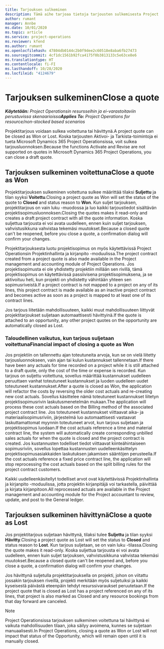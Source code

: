 ```yaml
---
title: Tarjouksen sulkeminen
description: Tämä aihe tarjoaa tietoja tarjousten sulkemisesta Project Operationsissa.
author: rumant
manager: Annbe
ms.date: 10/01/2020
ms.topic: article
ms.service: project-operations
ms.reviewer: kfend
ms.author: rumant
ms.openlocfilehash: 47804db0144c2b0f9dee2c60518e8aba6fb27473
ms.sourcegitcommit: 4cf1dc1561b92fca4175f0b3813133c5e63ce8e6
ms.translationtype: HT
ms.contentlocale: fi-FI
ms.lasthandoff: 10/28/2020
ms.locfileid: "4124679"
---
```

# <a name="close-a-quote"></a><span data-ttu-id="eb881-103">Tarjouksen sulkeminen</span><span class="sxs-lookup"><span data-stu-id="eb881-103">Close a quote</span></span>

<span data-ttu-id="eb881-104">_**Käytetään:** Project Operationsin resursseihin ja ei-varastoitaviin perustuvissa skenaarioissa_</span><span class="sxs-lookup"><span data-stu-id="eb881-104">_**Applies To:** Project Operations for resource/non-stocked based scenarios_</span></span>

<span data-ttu-id="eb881-105">Projektitarjous voidaan sulkea voitettuna tai hävittynä.</span><span class="sxs-lookup"><span data-stu-id="eb881-105">A project quote can be closed as Won or Lost.</span></span> <span data-ttu-id="eb881-106">Koska tarjousten Aktivoi- ja Tarkista-toimintoja ei tueta Microsoft Dynamics 365 Project Operationsissa, voit sulkea tarjousluonnoksen.</span><span class="sxs-lookup"><span data-stu-id="eb881-106">Because the functions Activate and Revise are not supported on quotes in Microsoft Dynamics 365 Project Operations, you can close a draft quote.</span></span>

## <a name="close-a-quote-as-won"></a><span data-ttu-id="eb881-107">Tarjouksen sulkeminen voitettuna</span><span class="sxs-lookup"><span data-stu-id="eb881-107">Close a quote as Won</span></span>

<span data-ttu-id="eb881-108">Projektitarjouksen sulkeminen voitettuna sulkee määrittää tilaksi **Suljettu** ja tilan syyksi **Voitettu**.</span><span class="sxs-lookup"><span data-stu-id="eb881-108">Closing a project quote as Won will set the status of the quote to **Closed** and status reason to **Won**.</span></span> <span data-ttu-id="eb881-109">Kun suljet tarjouksen, projektitarjous on vain luku -muodossa ja luo kaikki tarjoustiedot sisältävän projektisopimusluonnoksen.</span><span class="sxs-lookup"><span data-stu-id="eb881-109">Closing the quotes makes it read-only and creates a draft project contract with all the quote information.</span></span> <span data-ttu-id="eb881-110">Koska suljettua tarjousta ei voi avata uudelleen, ennen kuin suljet tarjouksen, vahvistusikkuna vahvistaa tekemäsi muutokset.</span><span class="sxs-lookup"><span data-stu-id="eb881-110">Because a closed quote can't be reopened, before you close a quote, a confirmation dialog will confirm your changes.</span></span>

<span data-ttu-id="eb881-111">Projektitarjouksesta luotu projektisopimus on myös käytettävissä Project Operationsin Projektinhallinta ja kirjanpito -moduulissa.</span><span class="sxs-lookup"><span data-stu-id="eb881-111">The project contract created from a project quote is also made available in the Project management and accounting module of Project Operations.</span></span> <span data-ttu-id="eb881-112">Jos projektisopimusta ei ole yhdistetty projektiin millään sen rivillä, tämä projektisopimus on käytettävissä passiivisena projektisopimuksena, ja se aktivoituu heti, kun projekti on yhdistetty vähintään yhteen sen sopimusriveistä.</span><span class="sxs-lookup"><span data-stu-id="eb881-112">If a project contract is not mapped to a project on any of its lines, this project contract is made available as an inactive project contract and becomes active as soon as a project is mapped to at least one of its contract lines.</span></span>

<span data-ttu-id="eb881-113">Jos tarjous liitetään mahdollisuuteen, kaikki muut mahdollisuuteen liittyvät projektitarjoukset suljetaan automaattisesti hävittyinä.</span><span class="sxs-lookup"><span data-stu-id="eb881-113">If the quote is attached to an opportunity, any other project quotes on the opportunity are automatically closed as Lost.</span></span>

### <a name="financial-impact-of-closing-a-quote-as-won"></a><span data-ttu-id="eb881-114">Taloudellinen vaikutus, kun tarjous suljetaan voitettuna</span><span class="sxs-lookup"><span data-stu-id="eb881-114">Financial impact of closing a quote as Won</span></span>

<span data-ttu-id="eb881-115">Jos projektiin on tallennettu ajan toteutuneita arvoja, kun se on vielä liitetty tarjousluonnokseen, vain ajan tai kulun kustannukset tallennetaan.</span><span class="sxs-lookup"><span data-stu-id="eb881-115">If there have been any actuals for time recorded on a project while it is still attached to a draft quote, only the cost of the time or expense is recorded.</span></span> <span data-ttu-id="eb881-116">Kun tarjous on suljettu voitettuna, sovellus määrittää kustannukset uudelleen peruuttaen vanhat toteutuneet kustannukset ja luoden uudelleen uudet toteutuneet kustannukset.</span><span class="sxs-lookup"><span data-stu-id="eb881-116">After a quote is closed as Won, the application will refactor the costs by reversing the older cost actuals and re-creating new cost actuals.</span></span> <span data-ttu-id="eb881-117">Sovellus käsittelee nämä toteutuneet kustannukset liitetyn projektisopimusrivin laskutusmenetelmän mukaan.</span><span class="sxs-lookup"><span data-stu-id="eb881-117">The application will process these cost actuals based on the Billing method of the associated project contract line.</span></span> <span data-ttu-id="eb881-118">Jos toteutuneet kustannukset viittaavat aika- ja materiaalisopimusriviin, järjestelmä luo automaattisesti vastaavat laskuttamattomat myynnin toteutuneet arvot, kun tarjous suljetaan ja projektisopimus luodaan.</span><span class="sxs-lookup"><span data-stu-id="eb881-118">If the cost actuals reference a time and material contract line, the system will automatically create corresponding unbilled sales actuals for when the quote is closed and the project contract is created.</span></span> <span data-ttu-id="eb881-119">Jos kustannusten todelliset tiedot viittaavat kiinteähintaiseen sopimusriviin, sovellus lopettaa kustannusten uudelleenkäsittelyn projektisopimusasiakkaiden laskutuksen jakamisen sääntöjen perusteella.</span><span class="sxs-lookup"><span data-stu-id="eb881-119">If the cost actuals reference a fixed price contract line, the application will stop reprocessing the cost actuals based on the split billing rules for the project contract customers.</span></span>

<span data-ttu-id="eb881-120">Kaikki uudelleenkäsitellyt todelliset arvot ovat käytettävissä Projektinhallinta ja kirjanpito -moduulissa, jotta projektin kirjanpitäjä voi tarkastella, päivittää ja kirjata kirjanpitoon.</span><span class="sxs-lookup"><span data-stu-id="eb881-120">All reprocessed actuals are available in the Project management and accounting module for the Project accountant to review, update, and post to the General ledger.</span></span> 

## <a name="close-a-quote-as-lost"></a><span data-ttu-id="eb881-121">Tarjouksen sulkeminen hävittynä</span><span class="sxs-lookup"><span data-stu-id="eb881-121">Close a quote as Lost</span></span>

<span data-ttu-id="eb881-122">Jos projektitarjous suljetaan hävittynä, tilaksi tulee **Suljettu** ja tilan syyksi **Hävitty**.</span><span class="sxs-lookup"><span data-stu-id="eb881-122">Closing a project quote as Lost will set the status to **Closed** and status reason to **Lost**.</span></span> <span data-ttu-id="eb881-123">Kun tarjous suljetaan, se on vain luku -tilassa.</span><span class="sxs-lookup"><span data-stu-id="eb881-123">Closing the quote makes it read-only.</span></span> <span data-ttu-id="eb881-124">Koska suljettua tarjousta ei voi avata uudelleen, ennen kuin suljet tarjouksen, vahvistusikkuna vahvistaa tekemäsi muutokset.</span><span class="sxs-lookup"><span data-stu-id="eb881-124">Because a closed quote can't be reopened and, before you close a quote, a confirmation dialog will confirm your changes.</span></span>

<span data-ttu-id="eb881-125">Jos hävittynä suljetulla projektitarjouksella on projekti, johon on viitattu jossakin tarjouksen riveillä, projekti merkitään myös suljetuiksi ja kaikki kyseisestä päivästä eteenpäin tehdyt resurssivaraukset peruutetaan.</span><span class="sxs-lookup"><span data-stu-id="eb881-125">If the project quote that is closed as Lost has a project referenced on any of its lines, that project is also marked as Closed and any resource bookings from that day forward are canceled.</span></span>

> [!NOTE]
> <span data-ttu-id="eb881-126">Project Operationsissa tarjouksen sulkeminen voitettuna tai hävittynä ei vaikuta mahdollisuuden tilaan, joka säilyy avoimena, kunnes se suljetaan manuaalisesti.</span><span class="sxs-lookup"><span data-stu-id="eb881-126">In Project Operations, closing a quote as Won or Lost will not impact that status of the Opportunity, which will remain open until it is manually closed.</span></span>
